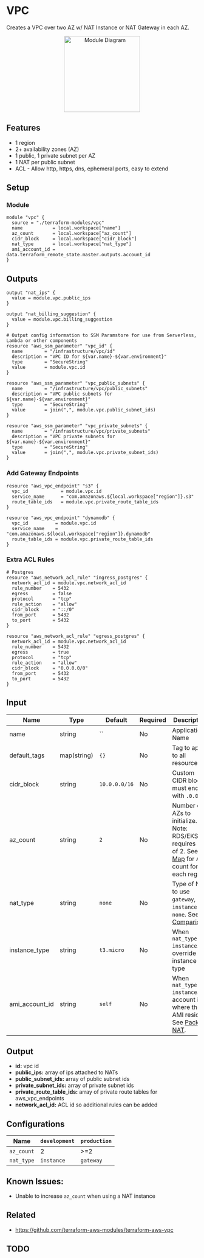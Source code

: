 # VPC
Creates a VPC over two AZ w/ NAT Instance or NAT Gateway in each AZ.

<div align="center">
  <a href="http://gordonfoundation.ca"><img src="https://raw.githubusercontent.com/tesera/terraform-modules/master/vpc/diagram.png?token=&sanitize=true" alt="Module Diagram" width="200"></a>
</div>

## Features
- 1 region
- 2+ availability zones (AZ)
- 1 public, 1 private subnet per AZ
- 1 NAT per public subnet
- ACL - Allow http, https, dns, ephemeral ports, easy to extend

## Setup

### Module

```hcl-terraform
module "vpc" {
  source = "./terraform-modules/vpc"
  name           = local.workspace["name"]
  az_count       = local.workspace["az_count"]
  cidr_block     = local.workspace["cidr_block"]
  nat_type       = local.workspace["nat_type"]
  ami_account_id = data.terraform_remote_state.master.outputs.account_id
}
```

## Outputs
```hcl-terraform
output "nat_ips" {
  value = module.vpc.public_ips
}

output "nat_billing_suggestion" {
  value = module.vpc.billing_suggestion
}

# Output config information to SSM Paramstore for use from Serverless, Lambda or other components
resource "aws_ssm_parameter" "vpc_id" {
  name        = "/infrastructure/vpc/id"
  description = "VPC ID for ${var.name}-${var.environment}"
  type        = "SecureString"
  value       = module.vpc.id
}

resource "aws_ssm_parameter" "vpc_public_subnets" {
  name        = "/infrastructure/vpc/public_subnets"
  description = "VPC public subnets for ${var.name}-${var.environment}"
  type        = "SecureString"
  value       = join(",", module.vpc.public_subnet_ids)
}

resource "aws_ssm_parameter" "vpc_private_subnets" {
  name        = "/infrastructure/vpc/private_subnets"
  description = "VPC private subnets for ${var.name}-${var.environment}"
  type        = "SecureString"
  value       = join(",", module.vpc.private_subnet_ids)
}

```

### Add Gateway Endpoints
```hcl-terraform
resource "aws_vpc_endpoint" "s3" {
  vpc_id            = module.vpc.id
  service_name      = "com.amazonaws.${local.workspace["region"]}.s3"
  route_table_ids   = module.vpc.private_route_table_ids  
}

resource "aws_vpc_endpoint" "dynamodb" {
  vpc_id          = module.vpc.id
  service_name    = "com.amazonaws.${local.workspace["region"]}.dynamodb"
  route_table_ids = module.vpc.private_route_table_ids
}

```

### Extra ACL Rules
```hcl-terraform
# Postgres
resource "aws_network_acl_rule" "ingress_postgres" {
  network_acl_id = module.vpc.network_acl_id
  rule_number    = 5432
  egress         = false
  protocol       = "tcp"
  rule_action    = "allow"
  cidr_block     = "::/0"
  from_port      = 5432
  to_port        = 5432
}

resource "aws_network_acl_rule" "egress_postgres" {
  network_acl_id = module.vpc.network_acl_id
  rule_number    = 5432
  egress         = true
  protocol       = "tcp"
  rule_action    = "allow"
  cidr_block     = "0.0.0.0/0"
  from_port      = 5432
  to_port        = 5432
}
```

## Input
Name           | Type        | Default       | Required | Description
---------------|-------------|---------------|----------|-------------
name           | string      | ``            | No       | Application Name
default_tags   | map(string) | `{}`          | No       | Tag to apply to all resources
cidr_block     | string      | `10.0.0.0/16` | No       | Custom CIDR block, must end with `.0.0/16`
az_count       | string      | `2`           | No       | Number on AZs to initialize. Note: RDS/EKS requires min of 2. See [Map](https://aws.amazon.com/about-aws/global-infrastructure/) for AZ count for each region.
nat_type       | string      | `none`        | No       | Type of NAT to use `gateway`, `instance` or `none`. See [Comparison](https://docs.aws.amazon.com/vpc/latest/userguide/vpc-nat-comparison.html).
instance_type  | string      | `t3.micro`    | No       | When `nat_type == instance`. override the instance type
ami_account_id | string      | `self`        | No       | When `nat_type == instance`. account id where the AMI resides. See [Packer NAT](https://github.com/tesera/terraform-modules/tree/master/packer/nat).

## Output
- **id:** vpc id
- **public_ips:** array of ips attached to NATs
- **public_subnet_ids:** array of public subnet ids
- **private_subnet_ids:** array of private subnet ids
- **private_route_table_ids:** array of private route tables for aws_vpc_endpoints
- **network_acl_id:** ACL id so additional rules can be added


## Configurations

Name       | `development` | `production`
-----------|---------------|------------
`az_count` | 2             | \>=2
`nat_type` | `instance`    | `gateway`

## Known Issues:
- Unable to increase `az_count` when using a NAT instance

## Related
- https://github.com/terraform-aws-modules/terraform-aws-vpc

## TODO

